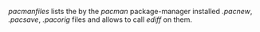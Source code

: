 *pacmanfiles* lists the by the *pacman* package-manager installed
*.pacnew*, *.pacsave*, *.pacorig* files and allows to call
*ediff* on them.
